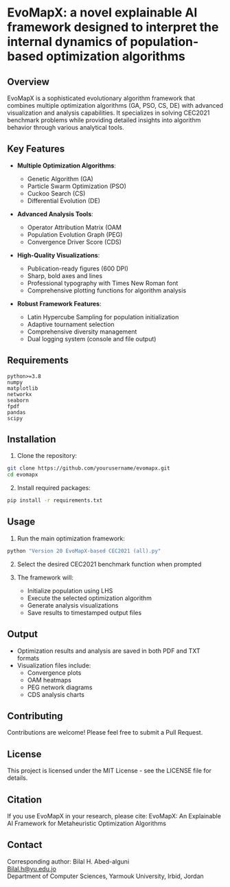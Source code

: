 # EvoMapX: a novel explainable AI framework designed to interpret the internal dynamics of population-based optimization algorithms

## Overview
EvoMapX is a sophisticated evolutionary algorithm framework that combines multiple optimization algorithms (GA, PSO, CS, DE) with advanced visualization and analysis capabilities. It specializes in solving CEC2021 benchmark problems while providing detailed insights into algorithm behavior through various analytical tools.

## Key Features
- **Multiple Optimization Algorithms**:
  - Genetic Algorithm (GA)
  - Particle Swarm Optimization (PSO)
  - Cuckoo Search (CS)
  - Differential Evolution (DE)

- **Advanced Analysis Tools**:
  - Operator Attribution Matrix (OAM
  - Population Evolution Graph (PEG)
  - Convergence Driver Score (CDS)

- **High-Quality Visualizations**:
  - Publication-ready figures (600 DPI)
  - Sharp, bold axes and lines
  - Professional typography with Times New Roman font
  - Comprehensive plotting functions for algorithm analysis

- **Robust Framework Features**:
  - Latin Hypercube Sampling for population initialization
  - Adaptive tournament selection
  - Comprehensive diversity management
  - Dual logging system (console and file output)

## Requirements
```
python>=3.8
numpy
matplotlib
networkx
seaborn
fpdf
pandas
scipy
```

## Installation
1. Clone the repository:
```bash
git clone https://github.com/yourusername/evomapx.git
cd evomapx
```

2. Install required packages:
```bash
pip install -r requirements.txt
```

## Usage
1. Run the main optimization framework:
```bash
python "Version 20 EvoMapX-based CEC2021 (all).py"
```

2. Select the desired CEC2021 benchmark function when prompted

3. The framework will:
   - Initialize population using LHS
   - Execute the selected optimization algorithm
   - Generate analysis visualizations
   - Save results to timestamped output files

## Output
- Optimization results and analysis are saved in both PDF and TXT formats
- Visualization files include:
  - Convergence plots
  - OAM heatmaps
  - PEG network diagrams
  - CDS analysis charts

## Contributing
Contributions are welcome! Please feel free to submit a Pull Request.

## License
This project is licensed under the MIT License - see the LICENSE file for details.

## Citation
If you use EvoMapX in your research, please cite:
EvoMapX: An Explainable AI Framework for Metaheuristic Optimization Algorithms

## Contact
Corresponding author: 
Bilal H. Abed-alguni   
Bilal.h@yu.edu.jo          
Department of Computer Sciences, Yarmouk University, Irbid, Jordan
